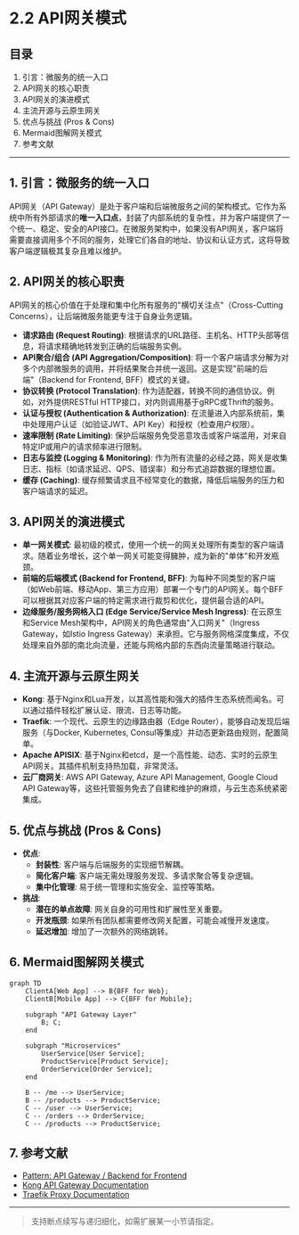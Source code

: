 # 2.2 API网关模式

## 目录

1. 引言：微服务的统一入口
2. API网关的核心职责
3. API网关的演进模式
4. 主流开源与云原生网关
5. 优点与挑战 (Pros & Cons)
6. Mermaid图解网关模式
7. 参考文献

---

## 1. 引言：微服务的统一入口

API网关（API Gateway）是处于客户端和后端微服务之间的架构模式。它作为系统中所有外部请求的**唯一入口点**，封装了内部系统的复杂性，并为客户端提供了一个统一、稳定、安全的API接口。在微服务架构中，如果没有API网关，客户端将需要直接调用多个不同的服务，处理它们各自的地址、协议和认证方式，这将导致客户端逻辑极其复杂且难以维护。

## 2. API网关的核心职责

API网关的核心价值在于处理和集中化所有服务的"横切关注点"（Cross-Cutting Concerns），让后端微服务能更专注于自身业务逻辑。

- **请求路由 (Request Routing)**: 根据请求的URL路径、主机名、HTTP头部等信息，将请求精确地转发到正确的后端服务实例。
- **API聚合/组合 (API Aggregation/Composition)**: 将一个客户端请求分解为对多个内部微服务的调用，并将结果聚合并统一返回。这是实现"前端的后端"（Backend for Frontend, BFF）模式的关键。
- **协议转换 (Protocol Translation)**: 作为适配器，转换不同的通信协议。例如，对外提供RESTful HTTP接口，对内则调用基于gRPC或Thrift的服务。
- **认证与授权 (Authentication & Authorization)**: 在流量进入内部系统前，集中处理用户认证（如验证JWT、API Key）和授权（检查用户权限）。
- **速率限制 (Rate Limiting)**: 保护后端服务免受恶意攻击或客户端滥用，对来自特定IP或用户的请求频率进行限制。
- **日志与监控 (Logging & Monitoring)**: 作为所有流量的必经之路，网关是收集日志、指标（如请求延迟、QPS、错误率）和分布式追踪数据的理想位置。
- **缓存 (Caching)**: 缓存频繁请求且不经常变化的数据，降低后端服务的压力和客户端请求的延迟。

## 3. API网关的演进模式

- **单一网关模式**: 最初级的模式，使用一个统一的网关处理所有类型的客户端请求。随着业务增长，这个单一网关可能变得臃肿，成为新的"单体"和开发瓶颈。
- **前端的后端模式 (Backend for Frontend, BFF)**: 为每种不同类型的客户端（如Web前端、移动App、第三方应用）部署一个专门的API网关。每个BFF可以根据其对应客户端的特定需求进行裁剪和优化，提供最合适的API。
- **边缘服务/服务网格入口 (Edge Service/Service Mesh Ingress)**: 在云原生和Service Mesh架构中，API网关的角色通常由"入口网关"（Ingress Gateway，如Istio Ingress Gateway）来承担。它与服务网格深度集成，不仅处理来自外部的南北向流量，还能与网格内部的东西向流量策略进行联动。

## 4. 主流开源与云原生网关

- **Kong**: 基于Nginx和Lua开发，以其高性能和强大的插件生态系统而闻名。可以通过插件轻松扩展认证、限流、日志等功能。
- **Traefik**: 一个现代、云原生的边缘路由器（Edge Router），能够自动发现后端服务（与Docker, Kubernetes, Consul等集成）并动态更新路由规则，配置简单。
- **Apache APISIX**: 基于Nginx和etcd，是一个高性能、动态、实时的云原生API网关。其插件机制支持热加载，非常灵活。
- **云厂商网关**: AWS API Gateway, Azure API Management, Google Cloud API Gateway等，这些托管服务免去了自建和维护的麻烦，与云生态系统紧密集成。

## 5. 优点与挑战 (Pros & Cons)

- **优点**:
  - **封装性**: 客户端与后端服务的实现细节解耦。
  - **简化客户端**: 客户端无需处理服务发现、多请求聚合等复杂逻辑。
  - **集中化管理**: 易于统一管理和实施安全、监控等策略。
- **挑战**:
  - **潜在的单点故障**: 网关自身的可用性和扩展性至关重要。
  - **开发瓶颈**: 如果所有团队都需要修改网关配置，可能会减慢开发速度。
  - **延迟增加**: 增加了一次额外的网络跳转。

## 6. Mermaid图解网关模式

```mermaid
graph TD
    ClientA[Web App] --> B{BFF for Web};
    ClientB[Mobile App] --> C{BFF for Mobile};

    subgraph "API Gateway Layer"
        B; C;
    end

    subgraph "Microservices"
        UserService[User Service];
        ProductService[Product Service];
        OrderService[Order Service];
    end

    B -- /me --> UserService;
    B -- /products --> ProductService;
    C -- /user --> UserService;
    C -- /orders --> OrderService;
    C -- /products --> ProductService;
```

## 7. 参考文献

- [Pattern: API Gateway / Backend for Frontend](https://microservices.io/patterns/apigateway.html)
- [Kong API Gateway Documentation](https://docs.konghq.com/)
- [Traefik Proxy Documentation](https://doc.traefik.io/traefik/)

---
> 支持断点续写与递归细化，如需扩展某一小节请指定。
